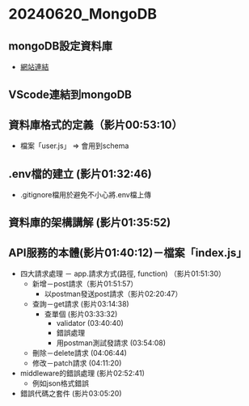 # 20240620_MongoDB
## mongoDB設定資料庫
* <a href="https://www.mongodb.com/zh-cn/lp/cloud/atlas/try4?utm_content=rlsavisitor&utm_source=google&utm_campaign=search_gs_pl_evergreen_atlas_core_retarget-brand_gic-null_apac-all_ps-all_desktop_eng_lead&utm_term=mongodb&utm_medium=cpc_paid_search&utm_ad=e&utm_ad_campaign_id=14412646476&adgroup=131761130812&cq_cmp=14412646476&gad_source=1&gclid=Cj0KCQiAyoi8BhDvARIsAO_CDsB1lPCGqLjSQuwEXuJLGJRf8VOXjNMqoSPrkjLfA1M9sOerWh8dYpQaAhYvEALw_wcB">網站連結</a>
## VScode連結到mongoDB
## 資料庫格式的定義（影片00:53:10）
* 檔案「user.js」 => 會用到schema
## .env檔的建立 (影片01:32:46)
* .gitignore檔用於避免不小心將.env檔上傳
## 資料庫的架構講解 (影片01:35:52)
## API服務的本體(影片01:40:12)－檔案「index.js」
* 四大請求處理 － app.請求方式(路徑, function) （影片01:51:30）
  * 新增－post請求（影片01:51:57）
    * 以postman發送post請求（影片02:20:47）
  * 查詢－get請求 (影片03:14:38)
    * 查單個 (影片03:33:32)
      * validator (03:40:40)
      * 錯誤處理
      * 用postman測試發請求 (03:54:08)
  * 刪除－delete請求 (04:06:44)
  * 修改－patch請求 (04:11:20)
* middleware的錯誤處理 (影片02:52:41)
  * 例如json格式錯誤
* 錯誤代碼之套件 (影片03:05:20)
